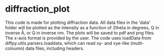 # diffraction_plot
This code is made for plotting diffraction data. All data files in the 'data'
folder will be plotted as the intensity as a function of 2theta in degrees, Q in
inverse Å, or Q in inverse nm. The plots will be saved to pdf and png files. The
x-axis format is provided by the user. The code uses loadData from
diffpy.utils.parsers.loaddata, which can read xy- and xye-like (multi-coloumn)
data files, including headers.
